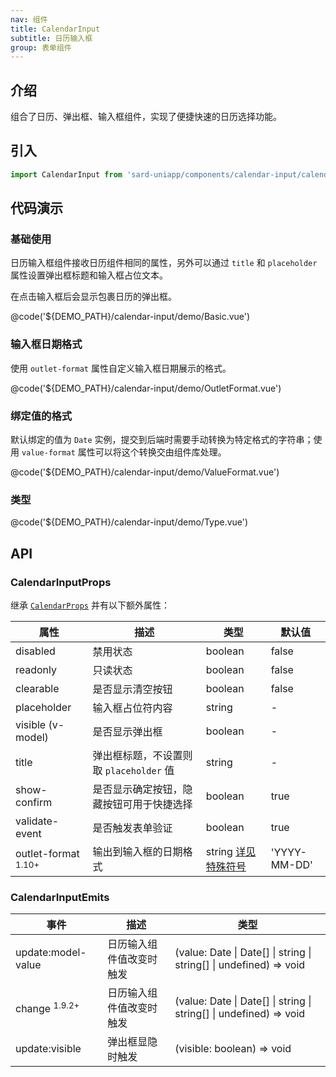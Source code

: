 ```yaml
---
nav: 组件
title: CalendarInput
subtitle: 日历输入框
group: 表单组件
---
```


## 介绍

组合了日历、弹出框、输入框组件，实现了便捷快速的日历选择功能。

## 引入

```ts
import CalendarInput from 'sard-uniapp/components/calendar-input/calendar-input.vue'
```

## 代码演示

### 基础使用

日历输入框组件接收日历组件相同的属性，另外可以通过 `title` 和 `placeholder` 属性设置弹出框标题和输入框占位文本。

在点击输入框后会显示包裹日历的弹出框。

@code('${DEMO_PATH}/calendar-input/demo/Basic.vue')

### 输入框日期格式

使用 `outlet-format` 属性自定义输入框日期展示的格式。

@code('${DEMO_PATH}/calendar-input/demo/OutletFormat.vue')

### 绑定值的格式

默认绑定的值为 `Date` 实例，提交到后端时需要手动转换为特定格式的字符串；使用 `value-format` 属性可以将这个转换交由组件库处理。

@code('${DEMO_PATH}/calendar-input/demo/ValueFormat.vue')

### 类型

@code('${DEMO_PATH}/calendar-input/demo/Type.vue')

## API

### CalendarInputProps

继承 [`CalendarProps`](./calendar#CalendarProps) 并有以下额外属性：

| 属性                           | 描述                                     | 类型                                                  | 默认值       |
| ------------------------------ | ---------------------------------------- | ----------------------------------------------------- | ------------ |
| disabled                       | 禁用状态                                 | boolean                                               | false        |
| readonly                       | 只读状态                                 | boolean                                               | false        |
| clearable                      | 是否显示清空按钮                         | boolean                                               | false        |
| placeholder                    | 输入框占位符内容                         | string                                                | -            |
| visible (v-model)              | 是否显示弹出框                           | boolean                                               | -            |
| title                          | 弹出框标题，不设置则取 `placeholder` 值  | string                                                | -            |
| show-confirm                   | 是否显示确定按钮，隐藏按钮可用于快捷选择 | boolean                                               | true         |
| validate-event                 | 是否触发表单验证                         | boolean                                               | true         |
| outlet-format <sup>1.10+</sup> | 输出到输入框的日期格式                   | string [详见特殊符号](../guide/date#日期格式特殊符号) | 'YYYY-MM-DD' |

### CalendarInputEmits

| 事件                     | 描述                     | 类型                                                               |
| ------------------------ | ------------------------ | ------------------------------------------------------------------ |
| update:model-value       | 日历输入组件值改变时触发 | (value: Date \| Date[] \| string \| string[] \| undefined) => void |
| change <sup>1.9.2+</sup> | 日历输入组件值改变时触发 | (value: Date \| Date[] \| string \| string[] \| undefined) => void |
| update:visible           | 弹出框显隐时触发         | (visible: boolean) => void                                         |
